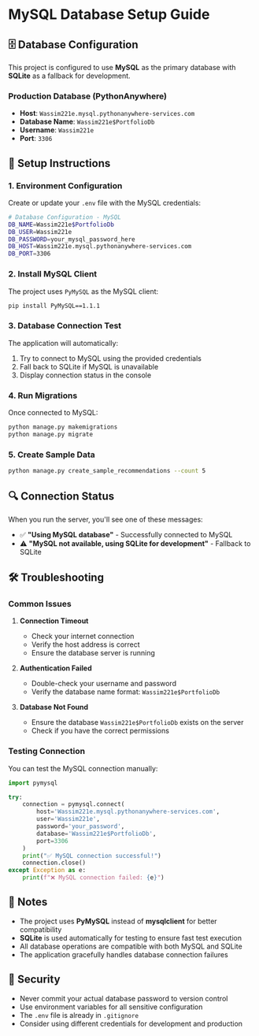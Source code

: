 # MySQL Database Setup Guide

## 🗄️ Database Configuration

This project is configured to use **MySQL** as the primary database with **SQLite** as a fallback for development.

### Production Database (PythonAnywhere)

- **Host**: `Wassim221e.mysql.pythonanywhere-services.com`
- **Database Name**: `Wassim221e$PortfolioDb`
- **Username**: `Wassim221e`
- **Port**: `3306`

## 🔧 Setup Instructions

### 1. Environment Configuration

Create or update your `.env` file with the MySQL credentials:

```bash
# Database Configuration - MySQL
DB_NAME=Wassim221e$PortfolioDb
DB_USER=Wassim221e
DB_PASSWORD=your_mysql_password_here
DB_HOST=Wassim221e.mysql.pythonanywhere-services.com
DB_PORT=3306
```

### 2. Install MySQL Client

The project uses `PyMySQL` as the MySQL client:

```bash
pip install PyMySQL==1.1.1
```

### 3. Database Connection Test

The application will automatically:
1. Try to connect to MySQL using the provided credentials
2. Fall back to SQLite if MySQL is unavailable
3. Display connection status in the console

### 4. Run Migrations

Once connected to MySQL:

```bash
python manage.py makemigrations
python manage.py migrate
```

### 5. Create Sample Data

```bash
python manage.py create_sample_recommendations --count 5
```

## 🔍 Connection Status

When you run the server, you'll see one of these messages:

- ✅ **"Using MySQL database"** - Successfully connected to MySQL
- ⚠️ **"MySQL not available, using SQLite for development"** - Fallback to SQLite

## 🛠️ Troubleshooting

### Common Issues

1. **Connection Timeout**
   - Check your internet connection
   - Verify the host address is correct
   - Ensure the database server is running

2. **Authentication Failed**
   - Double-check your username and password
   - Verify the database name format: `Wassim221e$PortfolioDb`

3. **Database Not Found**
   - Ensure the database `Wassim221e$PortfolioDb` exists on the server
   - Check if you have the correct permissions

### Testing Connection

You can test the MySQL connection manually:

```python
import pymysql

try:
    connection = pymysql.connect(
        host='Wassim221e.mysql.pythonanywhere-services.com',
        user='Wassim221e',
        password='your_password',
        database='Wassim221e$PortfolioDb',
        port=3306
    )
    print("✅ MySQL connection successful!")
    connection.close()
except Exception as e:
    print(f"❌ MySQL connection failed: {e}")
```

## 📝 Notes

- The project uses **PyMySQL** instead of **mysqlclient** for better compatibility
- **SQLite** is used automatically for testing to ensure fast test execution
- All database operations are compatible with both MySQL and SQLite
- The application gracefully handles database connection failures

## 🔐 Security

- Never commit your actual database password to version control
- Use environment variables for all sensitive configuration
- The `.env` file is already in `.gitignore`
- Consider using different credentials for development and production
